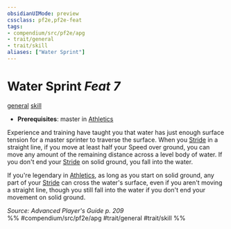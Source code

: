 ```yaml
---
obsidianUIMode: preview
cssclass: pf2e,pf2e-feat
tags:
- compendium/src/pf2e/apg
- trait/general
- trait/skill
aliases: ["Water Sprint"]
---
```

# Water Sprint  *Feat 7*  
[general](general.md "General Feat Trait")  [skill](skill.md "Skill Feat Trait")  

- **Prerequisites**: master in [Athletics](skills.md#Athletics)

Experience and training have taught you that water has just enough surface tension for a master sprinter to traverse the surface. When you [Stride](stride.md) in a straight line, if you move at least half your Speed over ground, you can move any amount of the remaining distance across a level body of water. If you don't end your [Stride](stride.md) on solid ground, you fall into the water.

If you're legendary in [Athletics](skills.md#Athletics), as long as you start on solid ground, any part of your [Stride](stride.md) can cross the water's surface, even if you aren't moving a straight line, though you still fall into the water if you don't end your movement on solid ground.

*Source: Advanced Player's Guide p. 209*  
%% #compendium/src/pf2e/apg #trait/general #trait/skill %%